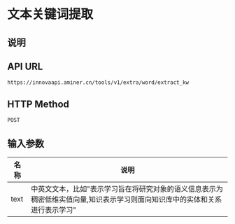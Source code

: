 # 文本关键词提取

## 说明

## API URL
```
https://innovaapi.aminer.cn/tools/v1/extra/word/extract_kw
```

## HTTP Method

```
POST
```

## 输入参数

| 名称             | 说明                      |
| ---------------- | ------------------------- |
| text             | 中英文文本，比如"表示学习旨在将研究对象的语义信息表示为稠密低维实值向量,知识表示学习则面向知识库中的实体和关系进行表示学习" |


